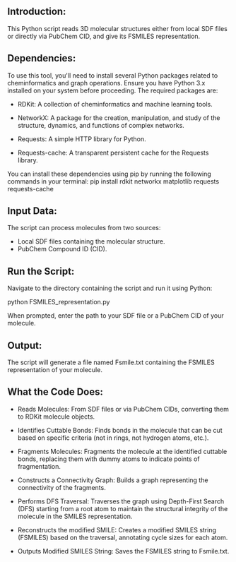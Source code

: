 Introduction:
-

This Python script reads 3D molecular structures either from local SDF files or directly via PubChem CID, and give its FSMILES representation.



Dependencies:
-
To use this tool, you'll need to install several Python packages related to cheminformatics and graph operations. 
Ensure you have Python 3.x installed on your system before proceeding. The required packages are:

  - RDKit: A collection of cheminformatics and machine learning tools.

  - NetworkX: A package for the creation, manipulation, and study of the structure, dynamics, and functions of complex networks.

  - Requests: A simple HTTP library for Python.

  - Requests-cache: A transparent persistent cache for the Requests library.

You can install these dependencies using pip  by running the following commands in your terminal:
  pip install rdkit networkx matplotlib requests requests-cache
 


Input Data:
-
The script can process molecules from two sources:

  - Local SDF files containing the molecular structure.
  - PubChem Compound ID (CID).

Run the Script: 
-
Navigate to the directory containing the script and run it using Python:

  python FSMILES_representation.py

When prompted, enter the path to your SDF file or a PubChem CID of your molecule.



Output:
-
The script will generate a file named Fsmile.txt containing the FSMILES representation of your molecule.


What the Code Does:
-

- Reads Molecules: From SDF files or via PubChem CIDs, converting them to RDKit molecule objects.

- Identifies Cuttable Bonds: Finds bonds in the molecule that can be cut based on specific criteria (not in rings, not hydrogen atoms, etc.).

- Fragments Molecules: Fragments the molecule at the identified cuttable bonds, replacing them with dummy atoms to indicate points of fragmentation.
- Constructs a Connectivity Graph: Builds a graph representing the connectivity of the fragments.
- Performs DFS Traversal: Traverses the graph using Depth-First Search (DFS) starting from a root atom to maintain the structural integrity of the molecule in the SMILES representation.
- Reconstructs the modified SMILE: Creates a modified SMILES string (FSMILES) based on the traversal, annotating cycle sizes for each atom.
- Outputs Modified SMILES String: Saves the  FSMILES string to Fsmile.txt.


